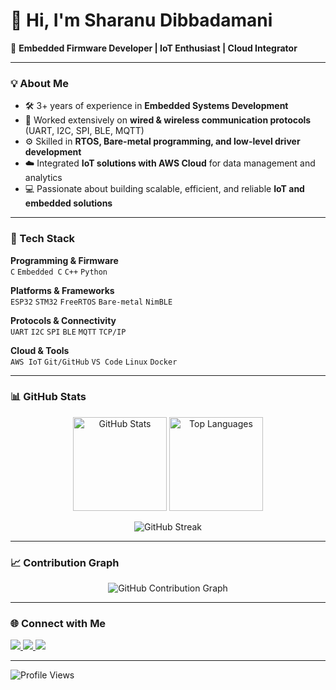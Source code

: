 # 👋 Hi, I'm Sharanu Dibbadamani  

🚀 **Embedded Firmware Developer | IoT Enthusiast | Cloud Integrator**

---

### 💡 About Me  
- 🛠️ 3+ years of experience in **Embedded Systems Development**  
- 🔌 Worked extensively on **wired & wireless communication protocols** (UART, I2C, SPI, BLE, MQTT)  
- ⚙️ Skilled in **RTOS, Bare-metal programming, and low-level driver development**  
- ☁️ Integrated **IoT solutions with AWS Cloud** for data management and analytics  
- 💻 Passionate about building scalable, efficient, and reliable **IoT and embedded solutions**  

---

### 🧰 Tech Stack  

**Programming & Firmware**  
`C` `Embedded C` `C++` `Python`  

**Platforms & Frameworks**  
`ESP32` `STM32` `FreeRTOS` `Bare-metal` `NimBLE`  

**Protocols & Connectivity**  
`UART` `I2C` `SPI` `BLE` `MQTT` `TCP/IP`  

**Cloud & Tools**  
`AWS IoT` `Git/GitHub` `VS Code` `Linux` `Docker`  

---

### 📊 GitHub Stats  

<p align="center">
  <img src="https://github-readme-stats.vercel.app/api?username=SharanuND&show_icons=true&theme=radical" alt="GitHub Stats" height="150" />
  <img src="https://github-readme-stats.vercel.app/api/top-langs/?username=SharanuND&layout=compact&theme=radical" alt="Top Languages" height="150" />
</p>

<p align="center">
  <img src="https://github-readme-streak-stats.herokuapp.com/?user=SharanuND&theme=dark" alt="GitHub Streak" />
</p>

---

### 📈 Contribution Graph  

<p align="center">
  <img src="https://github-readme-activity-graph.vercel.app/graph?username=SharanuND&theme=github-dark&hide_border=true&area=true" alt="GitHub Contribution Graph" />
</p>


---

### 🌐 Connect with Me  

<p align="left">
  <a href="https://sharanund.github.io/Folio/" target="_blank">
    <img src="https://img.shields.io/badge/Portfolio-800080?style=for-the-badge&logo=google-chrome&logoColor=white" />
  </a>
  <a href="https://www.linkedin.com/in/sharanu-dibbadamani/" target="_blank">
    <img src="https://img.shields.io/badge/LinkedIn-0077B5?style=for-the-badge&logo=linkedin&logoColor=white" />
  </a>
  <a href="https://leetcode.com/u/Sharanu2001/" target="_blank">
    <img src="https://img.shields.io/badge/LeetCode-F89F1B?style=for-the-badge&logo=leetcode&logoColor=white" />
  </a>
</p>




---

![Profile Views](https://komarev.com/ghpvc/?username=SharanuND&label=Profile%20Views&color=0e75b6&style=flat)


